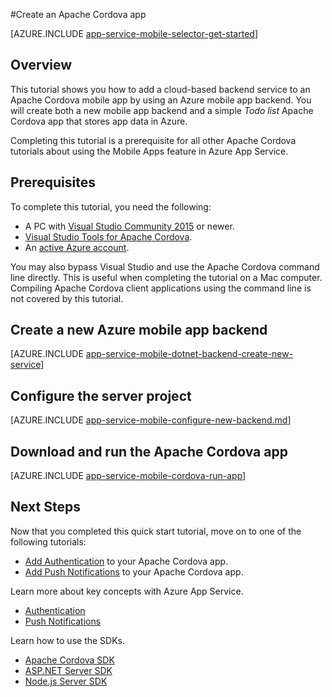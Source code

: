 <properties
    pageTitle="Create a Cordova app on Azure App Service Mobile Apps | Microsoft Azure"
    description="Follow this tutorial to get started with using Azure mobile app backends for Apache Cordova development"
    services="app-service\mobile"
    documentationCenter="javascript"
    authors="adrianhall"
    manager="ggailey777"
    editor=""
    tags=""
    keywords="cordova,javascript,mobile,client" />

<tags
    ms.service="app-service-mobile"
    ms.workload="na"
    ms.tgt_pltfrm="mobile-html"
    ms.devlang="javascript"
    ms.topic="hero-article"
    ms.date="02/09/2016"
    ms.author="adrianha"/>

#Create an Apache Cordova app

[AZURE.INCLUDE [app-service-mobile-selector-get-started](../../includes/app-service-mobile-selector-get-started.md)]

## Overview

This tutorial shows you how to add a cloud-based backend service to an Apache Cordova mobile app by using an Azure mobile app
backend.  You will create both a new mobile app backend and a simple _Todo list_ Apache Cordova app that stores app data in Azure.

Completing this tutorial is a prerequisite for all other Apache Cordova tutorials about using the Mobile Apps feature in Azure App Service.

## Prerequisites

To complete this tutorial, you need the following:

* A PC with [Visual Studio Community 2015] or newer.
* [Visual Studio Tools for Apache Cordova].
* An [active Azure account](https://azure.microsoft.com/pricing/free-trial/).

You may also bypass Visual Studio and use the Apache Cordova command line directly.  This is useful when completing the tutorial on a
Mac computer.  Compiling Apache Cordova client applications using the command line is not covered by this tutorial.

## Create a new Azure mobile app backend

[AZURE.INCLUDE [app-service-mobile-dotnet-backend-create-new-service](../../includes/app-service-mobile-dotnet-backend-create-new-service.md)]

## Configure the server project

[AZURE.INCLUDE [app-service-mobile-configure-new-backend.md](../../includes/app-service-mobile-configure-new-backend.md)]

## Download and run the Apache Cordova app

[AZURE.INCLUDE [app-service-mobile-cordova-run-app](../../includes/app-service-mobile-cordova-run-app.md)]

## Next Steps

Now that you completed this quick start tutorial, move on to one of the following tutorials:

* [Add Authentication] to your Apache Cordova app.
* [Add Push Notifications] to your Apache Cordova app.

Learn more about key concepts with Azure App Service.

* [Authentication]
* [Push Notifications]

Learn how to use the SDKs.

* [Apache Cordova SDK]
* [ASP.NET Server SDK]
* [Node.js Server SDK]

<!-- Images. -->

<!-- URLs -->
[Azure portal]: https://portal.azure.com/
[Visual Studio Community 2015]: http://www.visualstudio.com/
[Visual Studio Tools for Apache Cordova]: https://www.visualstudio.com/en-us/features/cordova-vs.aspx
[Add Authentication]: app-service-mobile-cordova-get-started-users.md
[Add Push Notifications]: app-service-mobile-cordova-get-started-push.md
[Authentication]: app-service-mobile-auth.md
[Push Notifications]: ../notification-hubs/notification-hubs-overview.md
[Apache Cordova SDK]: app-service-mobile-codova-how-to-use-client-library.md
[ASP.NET Server SDK]: app-service-mobile-dotnet-backend-how-to-use-server-sdk.md
[Node.js Server SDK]: app-service-mobile-node-backend-how-to-use-server-sdk.md

